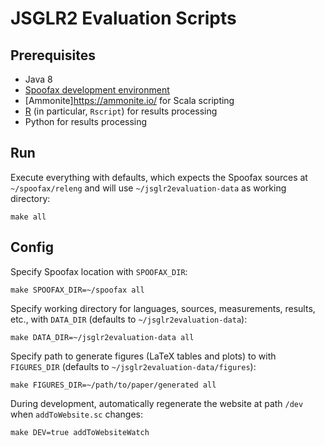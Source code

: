 # JSGLR2 Evaluation Scripts

## Prerequisites

 - Java 8
 - [Spoofax development environment](http://www.metaborg.org/en/latest/source/dev/index.html)
 - [Ammonite]https://ammonite.io/ for Scala scripting
 - [R](https://www.r-project.org/) (in particular, `Rscript`) for results processing
 - Python for results processing

## Run

Execute everything with defaults, which expects the Spoofax sources at `~/spoofax/releng` and will use `~/jsglr2evaluation-data` as working directory:

```
make all
```

## Config

Specify Spoofax location with `SPOOFAX_DIR`:

```
make SPOOFAX_DIR=~/spoofax all
```

Specify working directory for languages, sources, measurements, results, etc., with `DATA_DIR` (defaults to `~/jsglr2evaluation-data`):

```
make DATA_DIR=~/jsglr2evaluation-data all
```

Specify path to generate figures (LaTeX tables and plots) to with `FIGURES_DIR` (defaults to `~/jsglr2evaluation-data/figures`):

```
make FIGURES_DIR=~/path/to/paper/generated all
```

During development, automatically regenerate the website at path `/dev` when `addToWebsite.sc` changes:

```
make DEV=true addToWebsiteWatch
```

